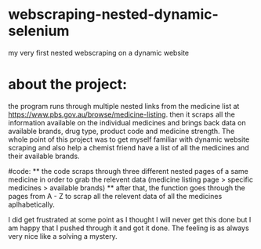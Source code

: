 # webscraping-nested-dynamic-selenium
my very first nested webscraping on a dynamic website

# about the project:
the program runs through multiple nested links from the medicine list at https://www.pbs.gov.au/browse/medicine-listing. then it scraps all the information available on the individual medicines and brings back data on available brands, drug type, product code and medicine strength. The whole point of this project was to get myself familiar with dynamic website scraping and also help a chemist friend have a list of all the medicines and their available brands.

#code:
** the code scraps through three different nested pages of a same medicine in order to grab the relevent data (medicine listing page > specific medicines > available brands)
** after that, the function goes through the pages from A - Z to scrap all the relevent data of all the medicines aplhabetically.


I did get frustrated at some point as I thought I will never get this done but I am happy that I pushed through it and got it done. The feeling is as always very nice like a solving a mystery.
